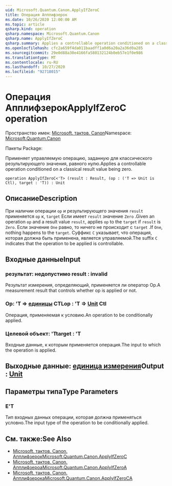 ```yaml
---
uid: Microsoft.Quantum.Canon.ApplyIfZeroC
title: Операция Апплифзерок
ms.date: 10/26/2020 12:00:00 AM
ms.topic: article
qsharp.kind: operation
qsharp.namespace: Microsoft.Quantum.Canon
qsharp.name: ApplyIfZeroC
qsharp.summary: Applies a controllable operation conditioned on a classical result value being zero.
ms.openlocfilehash: cfc2a659f4da011baadff1a0d6a20a2a36d0a285
ms.sourcegitcommit: 29e0d88a30e4166fa580132124b0eb57e1f0e986
ms.translationtype: MT
ms.contentlocale: ru-RU
ms.lasthandoff: 10/27/2020
ms.locfileid: "92718015"
---
```

# <a name="applyifzeroc-operation"></a><span data-ttu-id="35a30-102">Операция Апплифзерок</span><span class="sxs-lookup"><span data-stu-id="35a30-102">ApplyIfZeroC operation</span></span>

<span data-ttu-id="35a30-103">Пространство имен: [Microsoft. тактов. Canon](xref:Microsoft.Quantum.Canon)</span><span class="sxs-lookup"><span data-stu-id="35a30-103">Namespace: [Microsoft.Quantum.Canon](xref:Microsoft.Quantum.Canon)</span></span>

<span data-ttu-id="35a30-104">Пакеты [](https://nuget.org/packages/)</span><span class="sxs-lookup"><span data-stu-id="35a30-104">Package: [](https://nuget.org/packages/)</span></span>


<span data-ttu-id="35a30-105">Применяет управляемую операцию, заданную для классического результирующего значения, равного нулю.</span><span class="sxs-lookup"><span data-stu-id="35a30-105">Applies a controllable operation conditioned on a classical result value being zero.</span></span>

```qsharp
operation ApplyIfZeroC<'T> (result : Result, (op : ('T => Unit is Ctl), target : 'T)) : Unit
```


## <a name="description"></a><span data-ttu-id="35a30-106">Описание</span><span class="sxs-lookup"><span data-stu-id="35a30-106">Description</span></span>

<span data-ttu-id="35a30-107">При наличии операции `op` и результирующего значения `result` применяется `op` к, `target` Если имеет `result` значение `Zero` .</span><span class="sxs-lookup"><span data-stu-id="35a30-107">Given an operation `op` and a result value `result`, applies `op` to the `target` if `result` is `Zero`.</span></span> <span data-ttu-id="35a30-108">Если значение `One` равно, то ничего не происходит с `target` .</span><span class="sxs-lookup"><span data-stu-id="35a30-108">If `One`, nothing happens to the `target`.</span></span>
<span data-ttu-id="35a30-109">Суффикс `C` указывает, что операция, которая должна быть применена, является управляемой.</span><span class="sxs-lookup"><span data-stu-id="35a30-109">The suffix `C` indicates that the operation to be applied is controllable.</span></span>

## <a name="input"></a><span data-ttu-id="35a30-110">Входные данные</span><span class="sxs-lookup"><span data-stu-id="35a30-110">Input</span></span>

### <a name="result--__invalidresult__"></a><span data-ttu-id="35a30-111">результат: __недопустимо <Result>__</span><span class="sxs-lookup"><span data-stu-id="35a30-111">result : __invalid<Result>__</span></span>

<span data-ttu-id="35a30-112">Результат измерения, определяющий, применяется ли оператор Op.</span><span class="sxs-lookup"><span data-stu-id="35a30-112">A measurement result that controls whether op is applied or not.</span></span>


### <a name="op--t--unit-ctl"></a><span data-ttu-id="35a30-113">Op: 'T => [единицы](xref:microsoft.quantum.lang-ref.unit) CTL</span><span class="sxs-lookup"><span data-stu-id="35a30-113">op : 'T => [Unit](xref:microsoft.quantum.lang-ref.unit) Ctl</span></span>

<span data-ttu-id="35a30-114">Операция, применяемая к условию.</span><span class="sxs-lookup"><span data-stu-id="35a30-114">An operation to be conditionally applied.</span></span>


### <a name="target--t"></a><span data-ttu-id="35a30-115">Целевой объект: 'T</span><span class="sxs-lookup"><span data-stu-id="35a30-115">target : 'T</span></span>

<span data-ttu-id="35a30-116">Входные данные, к которым применяется операция.</span><span class="sxs-lookup"><span data-stu-id="35a30-116">The input to which the operation is applied.</span></span>



## <a name="output--unit"></a><span data-ttu-id="35a30-117">Выходные данные: [единица измерения](xref:microsoft.quantum.lang-ref.unit)</span><span class="sxs-lookup"><span data-stu-id="35a30-117">Output : [Unit](xref:microsoft.quantum.lang-ref.unit)</span></span>



## <a name="type-parameters"></a><span data-ttu-id="35a30-118">Параметры типа</span><span class="sxs-lookup"><span data-stu-id="35a30-118">Type Parameters</span></span>

### <a name="t"></a><span data-ttu-id="35a30-119">Е</span><span class="sxs-lookup"><span data-stu-id="35a30-119">'T</span></span>

<span data-ttu-id="35a30-120">Тип входных данных операции, которая должна применяться условно.</span><span class="sxs-lookup"><span data-stu-id="35a30-120">The input type of the operation to be conditionally applied.</span></span>

## <a name="see-also"></a><span data-ttu-id="35a30-121">См. также:</span><span class="sxs-lookup"><span data-stu-id="35a30-121">See Also</span></span>

- [<span data-ttu-id="35a30-122">Microsoft. тактов. Canon. Апплифзерок</span><span class="sxs-lookup"><span data-stu-id="35a30-122">Microsoft.Quantum.Canon.ApplyIfZeroC</span></span>](xref:Microsoft.Quantum.Canon.ApplyIfZeroC)
- [<span data-ttu-id="35a30-123">Microsoft. тактов. Canon. Апплифзероа</span><span class="sxs-lookup"><span data-stu-id="35a30-123">Microsoft.Quantum.Canon.ApplyIfZeroA</span></span>](xref:Microsoft.Quantum.Canon.ApplyIfZeroA)
- [<span data-ttu-id="35a30-124">Microsoft. тактов. Canon. Апплифзерока</span><span class="sxs-lookup"><span data-stu-id="35a30-124">Microsoft.Quantum.Canon.ApplyIfZeroCA</span></span>](xref:Microsoft.Quantum.Canon.ApplyIfZeroCA)